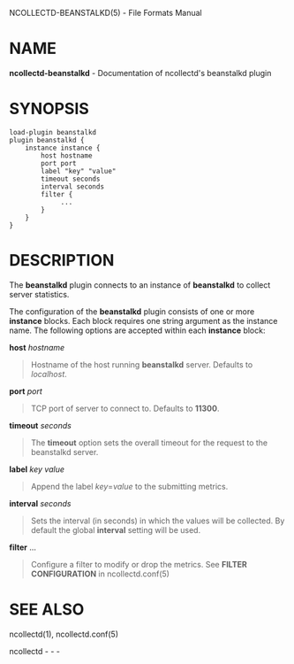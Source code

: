NCOLLECTD-BEANSTALKD(5) - File Formats Manual

# NAME

**ncollectd-beanstalkd** - Documentation of ncollectd's beanstalkd plugin

# SYNOPSIS

	load-plugin beanstalkd
	plugin beanstalkd {
	    instance instance {
	        host hostname
	        port port
	        label "key" "value"
	        timeout seconds
	        interval seconds
	        filter {
	             ...
	        }
	    }
	}

# DESCRIPTION

The **beanstalkd** plugin connects to an instance of **beanstalkd** to
collect server statistics.

The configuration of the **beanstalkd** plugin consists of one or more
**instance** blocks.
Each block requires one string argument as the instance name.
The following options are accepted within each **instance** block:

**host** *hostname*

> Hostname of the host running **beanstalkd** server.
> Defaults to *localhost*.

**port** *port*

> TCP port of server to connect to.
> Defaults to **11300**.

**timeout** *seconds*

> The **timeout** option sets the overall timeout for the request to the
> beanstalkd server.

**label** *key* *value*

> Append the label *key*=*value* to the submitting metrics.

**interval** *seconds*

> Sets the interval (in seconds) in which the values will be collected.
> By default the global **interval** setting will be used.

**filter** ...

> Configure a filter to modify or drop the metrics.
> See **FILTER CONFIGURATION** in
> ncollectd.conf(5)

# SEE ALSO

ncollectd(1),
ncollectd.conf(5)

ncollectd - - -
